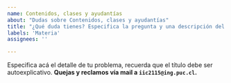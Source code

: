 ```yaml
---
name: Contenidos, clases y ayudantías
about: "Dudas sobre Contenidos, clases y ayudantías"
title: "¿Qué duda tienes? Especifica la pregunta y una descripción del problema"
labels: 'Materia'
assignees: ''

---
```

Especifica acá el detalle de tu problema, recuerda que el título debe ser autoexplicativo.
**Quejas y reclamos vía mail a `iic2115@ing.puc.cl`.**
